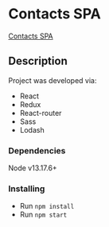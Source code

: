 # Contacts SPA
[Contacts SPA](https://sgw8.github.io/contacts/)

## Description
Project was developed via:
* React
* Redux
* React-router
* Sass
* Lodash

### Dependencies
Node v13.17.6+

### Installing
* Run `npm install`
* Run `npm start`
